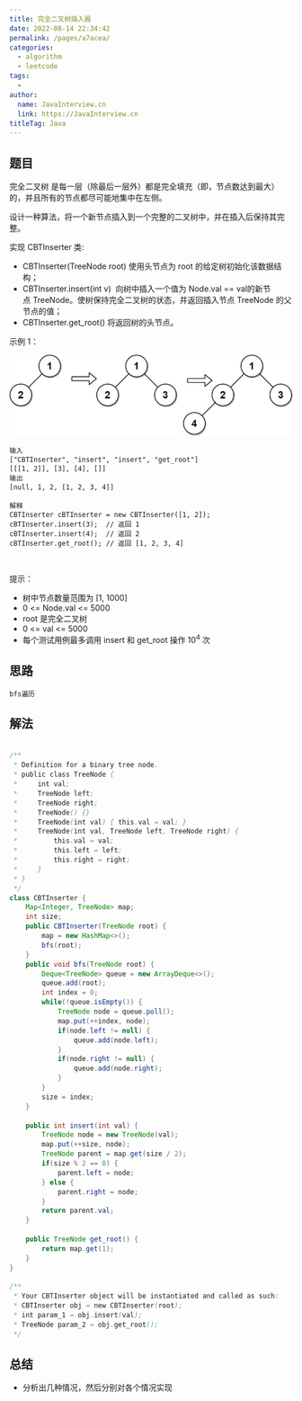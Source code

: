 ```yaml
---
title: 完全二叉树插入器
date: 2022-08-14 22:34:42
permalink: /pages/a7acea/
categories:
  - algorithm
  - leetcode
tags:
  - 
author: 
  name: JavaInterview.cn
  link: https://JavaInterview.cn
titleTag: Java
---
```


## 题目

完全二叉树 是每一层（除最后一层外）都是完全填充（即，节点数达到最大）的，并且所有的节点都尽可能地集中在左侧。

设计一种算法，将一个新节点插入到一个完整的二叉树中，并在插入后保持其完整。

实现 CBTInserter 类:

- CBTInserter(TreeNode root) 使用头节点为 root 的给定树初始化该数据结构；
- CBTInserter.insert(int v)  向树中插入一个值为 Node.val == val的新节点 TreeNode。使树保持完全二叉树的状态，并返回插入节点 TreeNode 的父节点的值；
- CBTInserter.get_root() 将返回树的头节点。

示例 1：

![](/media/pictures/leetcode/lc-treeinsert.jpeg)


    输入
    ["CBTInserter", "insert", "insert", "get_root"]
    [[[1, 2]], [3], [4], []]
    输出
    [null, 1, 2, [1, 2, 3, 4]]
    
    解释
    CBTInserter cBTInserter = new CBTInserter([1, 2]);
    cBTInserter.insert(3);  // 返回 1
    cBTInserter.insert(4);  // 返回 2
    cBTInserter.get_root(); // 返回 [1, 2, 3, 4]
 

提示：

- 树中节点数量范围为 [1, 1000] 
- 0 <= Node.val <= 5000
- root 是完全二叉树
- 0 <= val <= 5000 
- 每个测试用例最多调用 insert 和 get_root 操作 10<sup>4</sup> 次

## 思路

    bfs遍历

## 解法
```java

/**
 * Definition for a binary tree node.
 * public class TreeNode {
 *     int val;
 *     TreeNode left;
 *     TreeNode right;
 *     TreeNode() {}
 *     TreeNode(int val) { this.val = val; }
 *     TreeNode(int val, TreeNode left, TreeNode right) {
 *         this.val = val;
 *         this.left = left;
 *         this.right = right;
 *     }
 * }
 */
class CBTInserter {
    Map<Integer, TreeNode> map;
    int size;
    public CBTInserter(TreeNode root) {
        map = new HashMap<>();
        bfs(root);
    }
    public void bfs(TreeNode root) {
        Deque<TreeNode> queue = new ArrayDeque<>();
        queue.add(root);
        int index = 0;
        while(!queue.isEmpty()) {
            TreeNode node = queue.poll();
            map.put(++index, node);
            if(node.left != null) {
                queue.add(node.left);
            }
            if(node.right != null) {
                queue.add(node.right);
            }
        }
        size = index;
    } 
    
    public int insert(int val) {
        TreeNode node = new TreeNode(val);
        map.put(++size, node);
        TreeNode parent = map.get(size / 2);
        if(size % 2 == 0) {
            parent.left = node;
        } else {
            parent.right = node;
        }
        return parent.val;
    }
    
    public TreeNode get_root() {
        return map.get(1);
    }
}

/**
 * Your CBTInserter object will be instantiated and called as such:
 * CBTInserter obj = new CBTInserter(root);
 * int param_1 = obj.insert(val);
 * TreeNode param_2 = obj.get_root();
 */
```

## 总结

- 分析出几种情况，然后分别对各个情况实现 
